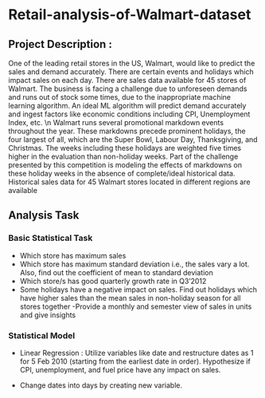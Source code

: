 # Retail-analysis-of-Walmart-dataset
## Project Description :
One of the leading retail stores in the US, Walmart, would like to predict the sales and demand
accurately. There are certain events and holidays which impact sales on each day. There are
sales data available for 45 stores of Walmart. The business is facing a challenge due to
unforeseen demands and runs out of stock some times, due to the inappropriate machine
learning algorithm. An ideal ML algorithm will predict demand accurately and ingest factors like
economic conditions including CPI, Unemployment Index, etc.
\n Walmart runs several promotional markdown events throughout the year. These markdowns
precede prominent holidays, the four largest of all, which are the Super Bowl, Labour Day,
Thanksgiving, and Christmas. The weeks including these holidays are weighted five times higher
in the evaluation than non-holiday weeks. Part of the challenge presented by this competition is
modeling the effects of markdowns on these holiday weeks in the absence of complete/ideal
historical data. Historical sales data for 45 Walmart stores located in different regions are
available

## Analysis Task

### Basic Statistical Task

- Which store has maximum sales
- Which store has maximum standard deviation i.e., the sales vary a lot. Also, find out the coefficient of mean to standard deviation
- Which store/s has good quarterly growth rate in Q3’2012
- Some holidays have a negative impact on sales. Find out holidays which have higher sales than the mean sales in non-holiday season for all stores together
-Provide a monthly and semester view of sales in units and give insights

### Statistical Model

- Linear Regression :
 Utilize variables like date and restructure dates as 1 for 5 Feb 2010 (starting from the earliest date in order). Hypothesize if CPI, unemployment, and fuel price have any impact on sales.

- Change dates into days by creating new variable.
